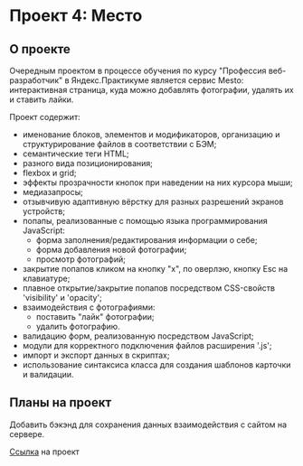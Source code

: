 # Проект 4: Место

## О проекте

Очередным проектом в процессе обучения по курсу "Профессия веб-разработчик" в Яндекс.Практикуме является сервис Mesto: интерактивная страница, куда можно добавлять фотографии, удалять их и ставить лайки.

Проект содержит:

* именование блоков, элементов и модификаторов, организацию и структурирование файлов в соответствии с БЭМ;
* семантические теги HTML;
* разного вида позиционирования;
* flexbox и grid;
* эффекты прозрачности кнопок при наведении на них курсора мыши;
* медиазапросы;
* отзывчивую адаптивную вёрстку для разных разрешений экранов устройств;
* попапы, реализованные с помощью языка программирования JavaScript:
    * форма заполнения/редактирования информации о себе;
    * форма добавления новой фотографии;
    * просмотр фотографий;
* закрытие попапов кликом на кнопку "х", по оверлэю, кнопку Esc на клавиатуре;
* плавное открытие/закрытие попапов посредством CSS-свойств 'visibility' и 'opacity';
* взаимодействия с фотографиями:
    * поставить "лайк" фотографии;
    * удалить фотографию.
* валидацию форм, реализованную посредством JavaScript;
* модули для корректного подключения файлов расширения '.js';
* импорт и экспорт данных в скриптах;
* использование синтаксиса класса для создания шаблонов карточки и валидации.

## Планы на проект

Добавить бэкэнд для сохранения данных взаимодействия с сайтом на сервере.

[Ссылка](https://bulgakovd97.github.io/mesto/index.html) на проект
